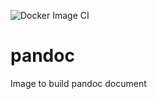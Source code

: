 ![Docker Image CI](https://github.com/pnavaro/pandoc/workflows/Docker%20Image%20CI/badge.svg)

# pandoc

Image to build pandoc document
